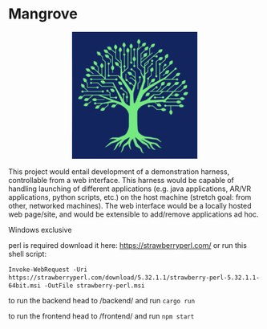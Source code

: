 # Mangrove

<p align="center">
  <img width="250" src="/img/Mangrove_Logo_Only.svg">
</p>


This project would entail development of a demonstration harness, controllable from a web interface. This harness would be capable of handling launching of different applications (e.g. java applications, AR/VR applications, python scripts, etc.) on the host machine (stretch goal: from other, networked machines). The web interface would be a locally hosted web page/site, and would be extensible to add/remove applications ad hoc. 

Windows exclusive

perl is required
download it here: https://strawberryperl.com/
or run this shell script:
```
Invoke-WebRequest -Uri https://strawberryperl.com/download/5.32.1.1/strawberry-perl-5.32.1.1-64bit.msi -OutFile strawberry-perl.msi
```

to run the backend head to /backend/ and run `cargo run`

to run the frontend head to /frontend/ and run `npm start`

